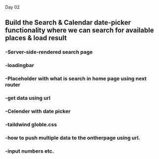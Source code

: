 
Day 02
## Build the Search & Calendar date-picker functionality where we can search for available places & load result ##
### -Server-side-rendered search page ###
### -loadingbar ###
### -Placeholder with what is search in home page using next router ###
### -get data using url ###
### -Celender with date picker ###
### -taildwind globle.css ###
### -how to push multiple data to the ontherpage using url. ###
### -input numbers etc. ###


